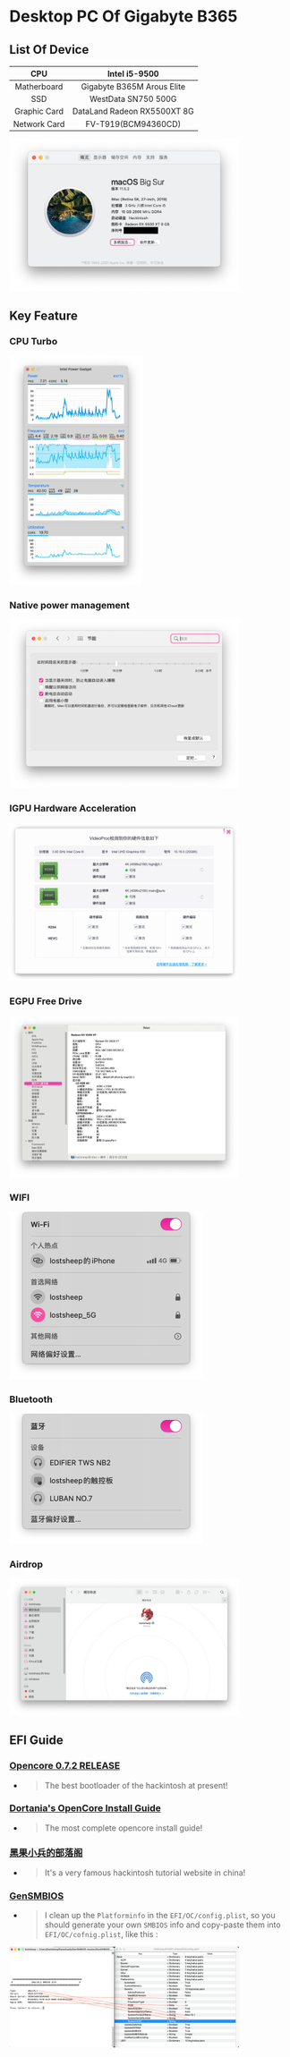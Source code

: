 # Desktop PC Of Gigabyte B365

## List Of Device

|     CPU      |        Intel i5-9500        |
| :----------: | :-------------------------: |
| Matherboard  | Gigabyte B365M Arous Elite  |
|     SSD      |     WestData SN750 500G     |
| Graphic Card | DataLand Radeon RX5500XT 8G |
| Network Card |     FV-T919(BCM94360CD)     |

<img src="./about-this-computer.png" style="zoom:40%;" />

## Key Feature

### CPU Turbo

<img src="./cpu-turbo.png" alt="cpu-turbo" style="zoom:40%;" />



### Native power management

<img src="./native-power-management.png" alt="native-power-management" style="zoom:40%;" />



### IGPU Hardware Acceleration

<img src="./igpu-hardware-acceleration.png" alt="igpu-hardware-acceleration" style="zoom:40%;" />



### EGPU Free Drive

<img src="./egpu-free-drive.png" alt="egpu-free-drive" style="zoom:40%;" />



### WIFI

<img src="./wifi.png" alt="wifi" style="zoom:50%;" />



### Bluetooth

<img src="./bluetooth.png" alt="bluetooth" style="zoom:50%;" />



### Airdrop

<img src="./airdrop.png" alt="airdrop" style="zoom:40%;" />



## EFI Guide

### [Opencore 0.7.2 RELEASE](https://github.com/acidanthera/OpenCorePkg/releases/tag/0.7.2)

- > The best bootloader of the hackintosh at present!



### [Dortania's OpenCore Install Guide](https://dortania.github.io/OpenCore-Install-Guide/)

- > The most complete opencore install guide!



### [黑果小兵的部落阁](https://blog.daliansky.net/)

- > It's a very famous hackintosh tutorial website in china!



### [GenSMBIOS](https://github.com/corpnewt/GenSMBIOS)

- > I clean up the `Platforminfo` in the `EFI/OC/config.plist`, so you should generate your own `SMBIOS` info and copy-paste them into `EFI/OC/cofnig.plist`, like this :

<img src="./platforminfo.png" style="zoom:40%;"/>

